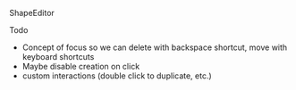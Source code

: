 ShapeEditor

Todo
- Concept of focus so we can delete with backspace shortcut, move with keyboard shortcuts
- Maybe disable creation on click
- custom interactions (double click to duplicate, etc.)
